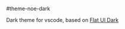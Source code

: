 #theme-noe-dark

Dark theme for vscode, based on [Flat UI Dark](https://marketplace.visualstudio.com/items?itemName=lkytal.FlatUI)
